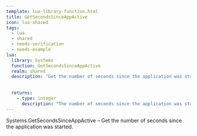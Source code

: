 ```yaml
---
template: lua-library-function.html
title: GetSecondsSinceAppActive
icon: lua-shared
tags:
  - lua
  - shared
  - needs-verification
  - needs-example
lua:
  library: Systems
  function: GetSecondsSinceAppActive
  realm: shared
  description: "Get the number of seconds since the application was started."
  
  
  returns:
    - type: integer
      description: "The number of seconds since the application was started."
---
```


<div class="lua__search__keywords">
Systems.GetSecondsSinceAppActive &#x2013; Get the number of seconds since the application was started.
</div>
